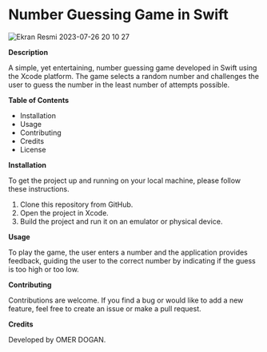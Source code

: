 # Number Guessing Game in Swift

![Ekran Resmi 2023-07-26 20 10 27](https://github.com/omerdogn/NumberGuessingGame/assets/39188613/1b74b7a8-05a7-49fc-8ee1-458acf60b54f)


**Description**

A simple, yet entertaining, number guessing game developed in Swift using the Xcode platform. The game selects a random number and challenges the user to guess the number in the least number of attempts possible.

**Table of Contents**
+ Installation
+ Usage
+ Contributing
+ Credits
+ License

**Installation**

To get the project up and running on your local machine, please follow these instructions.

1. Clone this repository from GitHub.
2. Open the project in Xcode.
3. Build the project and run it on an emulator or physical device.

**Usage**

To play the game, the user enters a number and the application provides feedback, guiding the user to the correct number by indicating if the guess is too high or too low.

**Contributing**

Contributions are welcome. If you find a bug or would like to add a new feature, feel free to create an issue or make a pull request.

**Credits**

Developed by OMER DOGAN.
